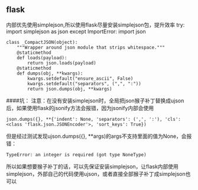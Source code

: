 ## flask
内部优先使用simplejson,所以使用flask尽量安装simplejson包，提升效率
    try:
        import simplejson as json
    except ImportError:
        import json
    
    class _CompactJSON(object):
        """Wrapper around json module that strips whitespace."""
        @staticmethod
        def loads(payload):
            return json.loads(payload)
        @staticmethod
        def dumps(obj, **kwargs):
            kwargs.setdefault("ensure_ascii", False)
            kwargs.setdefault("separators", (",", ":"))
            return json.dumps(obj, **kwargs)

####坑：
注意：在没有安装simplejson时，全局把json猴子补丁替换成ujson后，如果使用flask的jsonify方法会报错，因为jsonify内部会使用
    
    json.dumps({}, **{'indent': None, 'separators': (',', ':'), 'cls': <class 'flask.json.JSONEncoder'>, 'sort_keys': True})
但是经过测试发现ujson.dumps({}, **args)的args不支持里面的值为None，会报错：
    
    TypeError: an integer is required (got type NoneType)
所以如果想要猴子补丁的话，可以先保证安装simplejson，让flask内部使用simplejson，外部自己的代码使用ujson，或者直接全部猴子补丁成simplejson也可以
